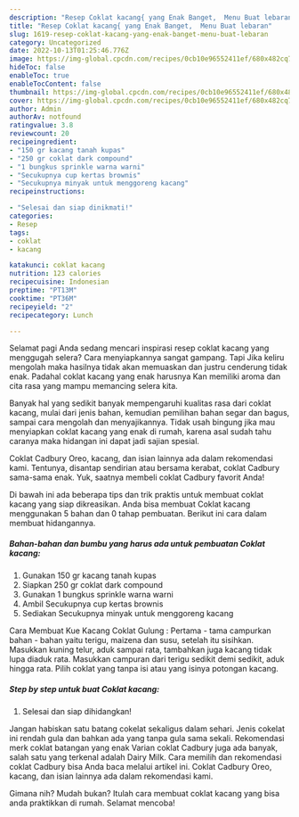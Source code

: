 ```yaml
---
description: "Resep Coklat kacang{ yang Enak Banget,  Menu Buat lebaran"
title: "Resep Coklat kacang{ yang Enak Banget,  Menu Buat lebaran"
slug: 1619-resep-coklat-kacang-yang-enak-banget-menu-buat-lebaran
category: Uncategorized
date: 2022-10-13T01:25:46.776Z
image: https://img-global.cpcdn.com/recipes/0cb10e96552411ef/680x482cq70/coklat-kacang-foto-resep-utama.jpg
hideToc: false
enableToc: true
enableTocContent: false
thumbnail: https://img-global.cpcdn.com/recipes/0cb10e96552411ef/680x482cq70/coklat-kacang-foto-resep-utama.jpg
cover: https://img-global.cpcdn.com/recipes/0cb10e96552411ef/680x482cq70/coklat-kacang-foto-resep-utama.jpg
author: Admin
authorAv: notfound
ratingvalue: 3.8
reviewcount: 20
recipeingredient:
- "150 gr kacang tanah kupas"
- "250 gr coklat dark compound"
- "1 bungkus sprinkle warna warni"
- "Secukupnya cup kertas brownis"
- "Secukupnya minyak untuk menggoreng kacang"
recipeinstructions:

- "Selesai dan siap dinikmati!"
categories:
- Resep
tags:
- coklat
- kacang

katakunci: coklat kacang 
nutrition: 123 calories
recipecuisine: Indonesian
preptime: "PT13M"
cooktime: "PT36M"
recipeyield: "2"
recipecategory: Lunch

---
```



Selamat pagi Anda sedang mencari inspirasi resep coklat kacang yang menggugah selera? Cara menyiapkannya sangat gampang. Tapi Jika keliru mengolah maka hasilnya tidak akan memuaskan dan justru cenderung tidak enak. Padahal coklat kacang yang enak harusnya Kan memiliki aroma dan cita rasa yang mampu memancing selera kita.


Banyak hal yang sedikit banyak mempengaruhi kualitas rasa dari coklat kacang, mulai dari jenis bahan, kemudian pemilihan bahan segar dan bagus, sampai cara mengolah dan menyajikannya. Tidak usah bingung jika mau menyiapkan coklat kacang yang enak di rumah, karena asal sudah tahu caranya maka hidangan ini dapat jadi sajian spesial.

Coklat Cadbury Oreo, kacang, dan isian lainnya ada dalam rekomendasi kami. Tentunya, disantap sendirian atau bersama kerabat, coklat Cadbury sama-sama enak. Yuk, saatnya membeli coklat Cadbury favorit Anda!


Di bawah ini ada beberapa tips dan trik praktis untuk membuat coklat kacang yang siap dikreasikan. Anda bisa membuat Coklat kacang menggunakan 5 bahan dan 0 tahap pembuatan. Berikut ini cara dalam membuat hidangannya.

<!--inarticleads1-->

##### Bahan-bahan dan bumbu yang harus ada untuk pembuatan Coklat kacang:

1. Gunakan 150 gr kacang tanah kupas
1. Siapkan 250 gr coklat dark compound
1. Gunakan 1 bungkus sprinkle warna warni
1. Ambil Secukupnya cup kertas brownis
1. Sediakan Secukupnya minyak untuk menggoreng kacang


Cara Membuat Kue Kacang Coklat Gulung : Pertama - tama campurkan bahan - bahan yaitu terigu, maizena dan susu, setelah itu sisihkan. Masukkan kuning telur, aduk sampai rata, tambahkan juga kacang tidak lupa diaduk rata. Masukkan campuran dari terigu sedikit demi sedikit, aduk hingga rata. Pilih coklat yang tanpa isi atau yang isinya potongan kacang. 

<!--inarticleads2-->

##### Step by step untuk buat Coklat kacang:


1. Selesai dan siap dihidangkan!

Jangan habiskan satu batang cokelat sekaligus dalam sehari. Jenis cokelat ini rendah gula dan bahkan ada yang tanpa gula sama sekali. Rekomendasi merk coklat batangan yang enak Varian coklat Cadbury juga ada banyak, salah satu yang terkenal adalah Dairy Milk. Cara memilih dan rekomendasi coklat Cadbury bisa Anda baca melalui artikel ini. Coklat Cadbury Oreo, kacang, dan isian lainnya ada dalam rekomendasi kami. 

Gimana nih? Mudah bukan? Itulah cara membuat coklat kacang yang bisa anda praktikkan di rumah. Selamat mencoba!
